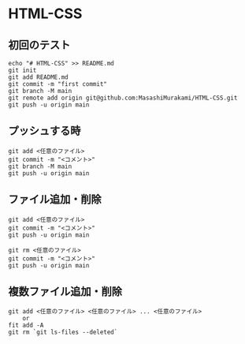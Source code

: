 # HTML-CSS

## 初回のテスト  
```
echo "# HTML-CSS" >> README.md
git init
git add README.md
git commit -m "first commit"
git branch -M main
git remote add origin git@github.com:MasashiMurakami/HTML-CSS.git
git push -u origin main
```
## プッシュする時  
```
git add <任意のファイル>
git commit -m "<コメント>"
git branch -M main
git push -u origin main
```

## ファイル追加・削除
```
git add <任意のファイル>
git commit -m "<コメント>"
git push -u origin main

git rm <任意のファイル>
git commit -m "<コメント>"
git push -u origin main
```

## 複数ファイル追加・削除
```
git add <任意のファイル> <任意のファイル> ... <任意のファイル>
    or
fit add -A
git rm `git ls-files --deleted`
```
